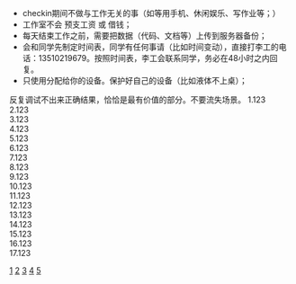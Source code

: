 * <span id="1">checkin期间不做与工作无关的事（如等用手机、休闲娱乐、写作业等；）</span>  
* <span id="2">工作室不会 预支工资 或 借钱；</span>  
* <span id="3">每天结束工作之前，需要把数据（代码、文档等）上传到服务器备份；</span>  
* <span id="4">会和同学先制定时间表，同学有任何事请（比如时间变动），直接打李工的电话：13510219679。按照时间表，李工会联系同学，务必在48小时之内回复。</span>
* <span id="5">只使用分配给你的设备。保护好自己的设备（比如液体不上桌）；</span>  


反复调试不出来正确结果，恰恰是最有价值的部分。不要流失场景。
 1.123  
 2.123  
 3.123  
 4.123  
 5.123  
 6.123  
 7.123  
 8.123  
 9.123  
 10.123  
 11.123  
 12.123  
 13.123  
 14.123  
 15.123  
 16.123  
 17.123  
  
[1](#1)  [2](#2)  [3](#3)  [4](#4)  [5](#5)
